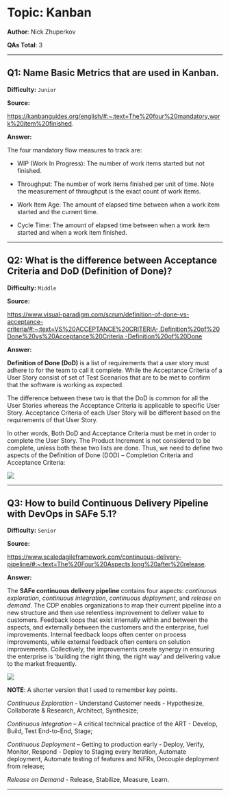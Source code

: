 # Topic: Kanban

**Author**: Nick Zhuperkov

**QAs Total**: 3

---

## Q1: Name Basic Metrics that are used in Kanban.

**Difficulty:** `Junior`

**Source:**

https://kanbanguides.org/english/#:~:text=The%20four%20mandatory,work%20item%20finished.

**Answer:**

The four mandatory flow measures to track are:

* WIP (Work In Progress): The number of work items started but not finished.

* Throughput: The number of work items finished per unit of time. Note the measurement of throughput is the exact count of work items.

* Work Item Age: The amount of elapsed time between when a work item started and the current time.

* Cycle Time: The amount of elapsed time between when a work item started and when a work item finished.

---

## Q2: What is the difference between Acceptance Criteria and DoD (Definition of Done)?

**Difficulty:** `Middle`

**Source:**

https://www.visual-paradigm.com/scrum/definition-of-done-vs-acceptance-criteria/#:~:text=VS%20ACCEPTANCE%20CRITERIA-,Definition%20of%20Done%20vs%20Acceptance%20Criteria,-Definition%20of%20Done

**Answer:**

**Definition of Done (DoD)** is a list of requirements that a user story must adhere to for the team to call it complete. While the Acceptance Criteria of a User Story consist of set of Test Scenarios that are to be met to confirm that the software is working as expected.

The difference between these two is that the DoD is common for all the User Stories whereas the Acceptance Criteria is applicable to specific User Story. Acceptance Criteria of each User Story will be different based on the requirements of that User Story.

In other words, Both DoD and Acceptance Criteria must be met in order to complete the User Story.  The Product Increment is not considered to be complete, unless both these two lists are done. Thus, we need to define two aspects of the Definition of Done (DOD) – Completion Criteria and Acceptance Criteria:

![](https://www.visual-paradigm.com/servlet/editor-content/scrum/definition-of-done-vs-acceptance-criteria/sites/7/2018/11/definition-of-done-vs-acceptance-criteria.png)

---

## Q3: How to build Continuous Delivery Pipeline with DevOps in SAFe 5.1?

**Difficulty:** `Senior`

**Source:**

https://www.scaledagileframework.com/continuous-delivery-pipeline/#:~:text=The%20Four%20Aspects,long%20after%20release.

**Answer:**

The **SAFe continuous delivery pipeline** contains four aspects: *continuous exploration*, *continuous integration*, *continuous deployment*, and *release on demand*. The CDP enables organizations to map their current pipeline into a new structure and then use relentless improvement to deliver value to customers. Feedback loops that exist internally within and between the aspects, and externally between the customers and the enterprise, fuel improvements. Internal feedback loops often center on process improvements, while external feedback often centers on solution improvements. Collectively, the improvements create synergy in ensuring the enterprise is ‘building the right thing, the right way’ and delivering value to the market frequently.

![](https://stagingv5.wpenginepowered.com/wp-content/uploads/2021/02/CDP_F01_WEB-3.png)

**NOTE**: A shorter version that I used to remember key points.

*Continuous Exploration* - Understand Customer needs - Hypothesize, Collaborate & Research, Architect, Synthesize;

*Continuous Integration* – A critical technical practice of the ART - Develop, Build, Test End-to-End, Stage;

*Continuous Deployment* – Getting to production early - Deploy, Verify, Monitor, Respond - Deploy to Staging every Iteration, Automate deployment, Automate testing of features and NFRs, Decouple deployment from release;

*Release on Demand* - Release, Stabilize, Measure, Learn.

---
